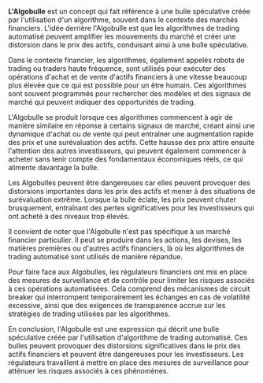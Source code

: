 **L'Algobulle** est un concept qui fait référence à une bulle spéculative créée par l'utilisation d'un algorithme, souvent dans le contexte des marchés financiers. L'idée derrière l'Algobulle est que les algorithmes de trading automatisé peuvent amplifier les mouvements du marché et créer une distorsion dans le prix des actifs, conduisant ainsi à une bulle spéculative.

Dans le contexte financier, les algorithmes, également appelés robots de trading ou traders haute fréquence, sont utilisés pour exécuter des opérations d'achat et de vente d'actifs financiers à une vitesse beaucoup plus élevée que ce qui est possible pour un être humain. Ces algorithmes sont souvent programmés pour rechercher des modèles et des signaux de marché qui peuvent indiquer des opportunités de trading.

L'Algobulle se produit lorsque ces algorithmes commencent à agir de manière similaire en réponse à certains signaux de marché, créant ainsi une dynamique d'achat ou de vente qui peut entraîner une augmentation rapide des prix et une surévaluation des actifs. Cette hausse des prix attire ensuite l'attention des autres investisseurs, qui peuvent également commencer à acheter sans tenir compte des fondamentaux économiques réels, ce qui alimente davantage la bulle.

Les Algobulles peuvent être dangereuses car elles peuvent provoquer des distorsions importantes dans les prix des actifs et mener à des situations de surévaluation extrême. Lorsque la bulle éclate, les prix peuvent chuter brusquement, entraînant des pertes significatives pour les investisseurs qui ont acheté à des niveaux trop élevés.

Il convient de noter que l'Algobulle n'est pas spécifique à un marché financier particulier. Il peut se produire dans les actions, les devises, les matières premières ou d'autres actifs financiers, là où les algorithmes de trading automatisé sont utilisés de manière répandue.

Pour faire face aux Algobulles, les régulateurs financiers ont mis en place des mesures de surveillance et de contrôle pour limiter les risques associés à ces opérations automatisées. Cela comprend des mécanismes de circuit breaker qui interrompent temporairement les échanges en cas de volatilité excessive, ainsi que des exigences de transparence accrue sur les stratégies de trading utilisées par les algorithmes.

En conclusion, l'Algobulle est une expression qui décrit une bulle spéculative créée par l'utilisation d'algorithme de trading automatisé. Ces bulles peuvent provoquer des distorsions significatives dans le prix des actifs financiers et peuvent être dangereuses pour les investisseurs. Les régulateurs travaillent à mettre en place des mesures de surveillance pour atténuer les risques associés à ces phénomènes.